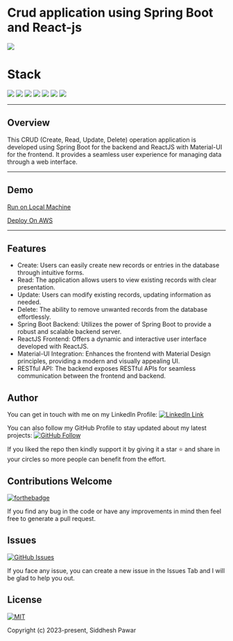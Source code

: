 # Crud application using Spring Boot and React-js

![](https://img.shields.io/badge/build-success-brightgreen.svg)

# Stack

![](https://img.shields.io/badge/java-✓-blue.svg)
![](https://img.shields.io/badge/spring_web-✓-blue.svg)
![](https://img.shields.io/badge/spring_data_jpa-✓-blue.svg)
![](https://img.shields.io/badge/react-✓-blue.svg)
![](https://img.shields.io/badge/material_ui-✓-blue.svg)
![](https://img.shields.io/badge/tomcat-✓-blue.svg)
![](https://img.shields.io/badge/mysql-✓-blue.svg)

---

## Overview

This CRUD (Create, Read, Update, Delete) operation application is developed using Spring Boot for the backend and ReactJS with Material-UI for the frontend. It provides a seamless user experience for managing data through a web interface.

---

## Demo

[Run on Local Machine](https://youtu.be/Kly8p9BMvPg)

[Deploy On AWS](https://youtu.be/NCFFNcqfMWg)

---

## Features

- Create: Users can easily create new records or entries in the database through intuitive forms.
- Read: The application allows users to view existing records with clear presentation.
- Update: Users can modify existing records, updating information as needed.
- Delete: The ability to remove unwanted records from the database effortlessly.
- Spring Boot Backend: Utilizes the power of Spring Boot to provide a robust and scalable backend server.
- ReactJS Frontend: Offers a dynamic and interactive user interface developed with ReactJS.
- Material-UI Integration: Enhances the frontend with Material Design principles, providing a modern and visually appealing UI.
- RESTful API: The backend exposes RESTful APIs for seamless communication between the frontend and backend.

## Author

You can get in touch with me on my LinkedIn Profile: [![LinkedIn Link](https://img.shields.io/badge/Connect-siddhesh-blue.svg?logo=linkedin&longCache=true&style=social&label=Follow)](https://www.linkedin.com/in/siddheshpawar22)

You can also follow my GitHub Profile to stay updated about my latest projects: [![GitHub Follow](https://img.shields.io/badge/Connect-siddhesh-blue.svg?logo=Github&longCache=true&style=social&label=Follow)](https://github.com/Siddpawar9222/)

If you liked the repo then kindly support it by giving it a star ⭐ and share in your circles so more people can benefit from the effort.

## Contributions Welcome

[![forthebadge](https://forthebadge.com/images/badges/built-with-love.svg)](#)

If you find any bug in the code or have any improvements in mind then feel free to generate a pull request.

## Issues

[![GitHub Issues](https://img.shields.io/github/issues/Siddpawar9222/CrudApp.svg?style=flat&label=Issues&maxAge=2592000)](https://github.com/Siddpawar9222/CrudApp/issues)

If you face any issue, you can create a new issue in the Issues Tab and I will be glad to help you out.

## License

[![MIT](https://img.shields.io/cocoapods/l/AFNetworking.svg?style=style&label=License&maxAge=2592000)](../master/LICENSE)

Copyright (c) 2023-present, Siddhesh Pawar
